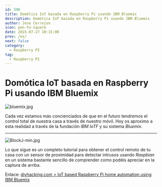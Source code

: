 ```yaml
---
id: 596
title: Domótica IoT basada en Raspberry Pi usando IBM Bluemix
description: Domótica IoT basada en Raspberry Pi usando IBM Bluemix
author: Jose Cerrejon
icon: pen-to-square
date: 2015-07-27 10:15:00
prev: /es/
next: false
category:
  - Raspberry PI
tag:
  - Raspberry PI
---
```


# Domótica IoT basada en Raspberry Pi usando IBM Bluemix

![bluemix.jpg](/images/2015/07/bluemix.jpg)

Cada vez estamos más concienciados de que en el futuro tendremos el control total de nuestra casa a través de nuestro móvil. Hoy os aproximo a esta realidad a través de la fundación *IBM IoTF* y su sistema *Bluemix*.

- - -
![BlockJ-min.jpg](/images/2015/07/BlockJ-min.jpg)

Lo que sigue es un completo tutorial para obtener el control remoto de tu casa con un sensor de proximidad para detectar intrusos usando *Raspbian* en un sistema bastante sencillo de comprender como podéis apreciar en la captura de arriba.

Enlace: [diyhacking.com > IoT based Raspberry Pi home automation using IBM Bluemix](http://diyhacking.com/raspberry-pi-home-automation-ibm-bluemix/)